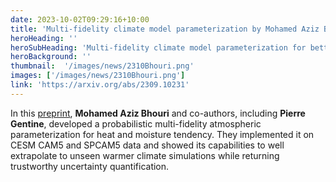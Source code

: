```yaml
---
date: 2023-10-02T09:29:16+10:00
title: 'Multi-fidelity climate model parameterization by Mohamed Aziz Bhouri'
heroHeading: ''
heroSubHeading: 'Multi-fidelity climate model parameterization for better generalization and extrapolation'
heroBackground: ''
thumbnail:  '/images/news/2310Bhouri.png'
images: ['/images/news/2310Bhouri.png']
link: 'https://arxiv.org/abs/2309.10231'
---
```


In this [preprint](https://arxiv.org/abs/2309.10231), **Mohamed Aziz Bhouri** and co-authors, including **Pierre Gentine**, developed a probabilistic multi-fidelity atmospheric parameterization for heat and moisture tendency. They implemented it on CESM CAM5 and SPCAM5 data and showed its capabilities to well extrapolate to unseen warmer climate simulations while returning trustworthy uncertainty quantification.
